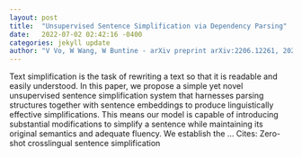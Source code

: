 ```yaml
---
layout: post
title:  "Unsupervised Sentence Simplification via Dependency Parsing"
date:   2022-07-02 02:42:16 -0400
categories: jekyll update
author: "V Vo, W Wang, W Buntine - arXiv preprint arXiv:2206.12261, 2022"
---
```

Text simplification is the task of rewriting a text so that it is readable and easily understood. In this paper, we propose a simple yet novel unsupervised sentence simplification system that harnesses parsing structures together with sentence embeddings to produce linguistically effective simplifications. This means our model is capable of introducing substantial modifications to simplify a sentence while maintaining its original semantics and adequate fluency. We establish the …
Cites: ‪Zero-shot crosslingual sentence simplification‬  